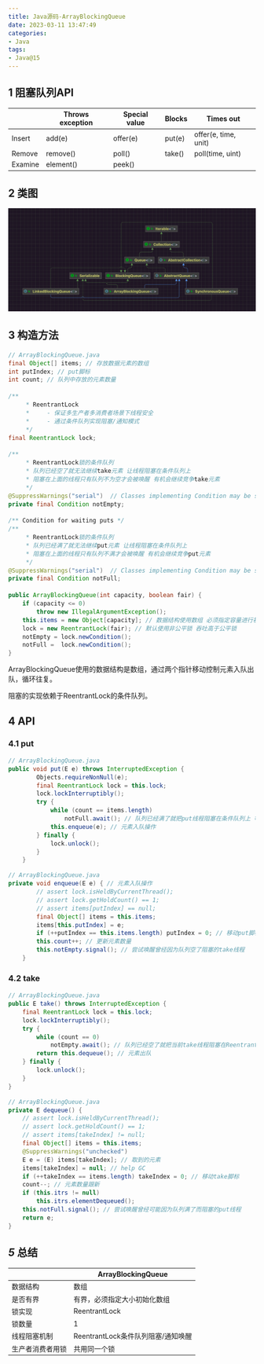```yaml
---
title: Java源码-ArrayBlockingQueue
date: 2023-03-11 13:47:49
categories:
- Java
tags:
- Java@15
---
```


## 1 阻塞队列API

|         | Throws exception | Special value | Blocks | Times out            |
| ------- | ---------------- | ------------- | ------ | -------------------- |
| Insert  | add(e)           | offer(e)      | put(e) | offer(e, time, unit) |
| Remove  | remove()         | poll()        | take() | poll(time, uint)     |
| Examine | element()        | peek()        |        |                      |

## 2 类图

![](Java源码-ArrayBlockingQueue/202211221522904.png)

## 3 构造方法

```java
// ArrayBlockingQueue.java
final Object[] items; // 存放数据元素的数组
int putIndex; // put脚标
int count; // 队列中存放的元素数量

/**
     * ReentrantLock
     *     - 保证多生产者多消费者场景下线程安全
     *     - 通过条件队列实现阻塞/通知模式
     */
final ReentrantLock lock;

/**
     * ReentrantLock锁的条件队列
     * 队列已经空了就无法继续take元素 让线程阻塞在条件队列上
     * 阻塞在上面的线程只有队列不为空才会被唤醒 有机会继续竞争take元素
     */
@SuppressWarnings("serial")  // Classes implementing Condition may be serializable.
private final Condition notEmpty;

/** Condition for waiting puts */
/**
     * ReentrantLock锁的条件队列
     * 队列已经满了就无法继续put元素 让线程阻塞在条件队列上
     * 阻塞在上面的线程只有队列不满才会被唤醒 有机会继续竞争put元素
     */
@SuppressWarnings("serial")  // Classes implementing Condition may be serializable.
private final Condition notFull;

public ArrayBlockingQueue(int capacity, boolean fair) {
    if (capacity <= 0)
        throw new IllegalArgumentException();
    this.items = new Object[capacity]; // 数据结构使用数组 必须指定容量进行初始化
    lock = new ReentrantLock(fair); // 默认使用非公平锁 吞吐高于公平锁
    notEmpty = lock.newCondition();
    notFull =  lock.newCondition();
}
```

ArrayBlockingQueue使用的数据结构是数组，通过两个指针移动控制元素入队出队，循环往复。

阻塞的实现依赖于ReentrantLock的条件队列。

## 4 API

### 4.1 put

```java
// ArrayBlockingQueue.java
public void put(E e) throws InterruptedException {
        Objects.requireNonNull(e);
        final ReentrantLock lock = this.lock;
        lock.lockInterruptibly();
        try {
            while (count == items.length)
                notFull.await(); // 队列已经满了就把put线程阻塞在条件队列上 等待有其他线程take走元素唤醒put线程
            this.enqueue(e); // 元素入队操作
        } finally {
            lock.unlock();
        }
    }
```



```java
// ArrayBlockingQueue.java
private void enqueue(E e) { // 元素入队操作
        // assert lock.isHeldByCurrentThread();
        // assert lock.getHoldCount() == 1;
        // assert items[putIndex] == null;
        final Object[] items = this.items;
        items[this.putIndex] = e;
        if (++putIndex == this.items.length) putIndex = 0; // 移动put脚标
        this.count++; // 更新元素数量
        this.notEmpty.signal(); // 尝试唤醒曾经因为队列空了阻塞的take线程
    }
```

### 4.2 take

```java
// ArrayBlockingQueue.java
public E take() throws InterruptedException {
    final ReentrantLock lock = this.lock;
    lock.lockInterruptibly();
    try {
        while (count == 0)
            notEmpty.await(); // 队列已经空了就把当前take线程阻塞在ReentrantLock的条件队列上 等待其他线程put元素后唤醒take线程
        return this.dequeue(); // 元素出队
    } finally {
        lock.unlock();
    }
}
```



```java
// ArrayBlockingQueue.java
private E dequeue() {
    // assert lock.isHeldByCurrentThread();
    // assert lock.getHoldCount() == 1;
    // assert items[takeIndex] != null;
    final Object[] items = this.items;
    @SuppressWarnings("unchecked")
    E e = (E) items[takeIndex]; // 取到的元素
    items[takeIndex] = null; // help GC
    if (++takeIndex == items.length) takeIndex = 0; // 移动take脚标
    count--; // 元素数量跟新
    if (this.itrs != null)
        this.itrs.elementDequeued();
    this.notFull.signal(); // 尝试唤醒曾经可能因为队列满了而阻塞的put线程
    return e;
}
```

## *5* 总结

|                  | ArrayBlockingQueue                 |
| ---------------- | ---------------------------------- |
| 数据结构         | 数组                               |
| 是否有界         | 有界，必须指定大小初始化数组       |
| 锁实现           | ReentrantLock                      |
| 锁数量           | 1                                  |
| 线程阻塞机制     | ReentrantLock条件队列阻塞/通知唤醒 |
| 生产者消费者用锁 | 共用同一个锁                       |

